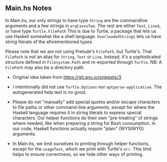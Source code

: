 ## Main.hs Notes

In Main.hs, our only strings to have type `String` are the commandline
arguments and a few strings in `argCasesTwo`. The rest are either `Text`,
`Line`s, or have type `Turtle.FilePath` This is due to Turtle, a package that
lets us use Haskell somewhat like a shell language. `OverloadedStrings` lets us
have string literals of the aforementioned types.

Please note that we are not using Prelude's `FilePath`, but Turtle's. That
`FilePath` is *not* an alias for `String`, `Text` or `Line`. Instead, it's a
sophisticated structure defined in `Filesystem.Path` and re-exported through
`Turtle`. NB: A `FilePath` may also be a directory path.

* Original idea taken from https://git.gnu.io/snippets/3
* I intentionally did not use `Turtle.Options` nor `optparse-applicative`.
    The autogenerated help text is no good.

* Please do not "manually" add special quotes and/or escape characters to file
paths or other command-line arguments, except for where the Haskell language
requires it in string literals to express special characters. Our helper
functions do their own "pre-treating" of strings where needed, like when
preparing a string for Bash consumption. In our code, Haskell functions actually
*require* "plain" (WYSIWYG) arguments.

* In Main.hs, we limit ourselves to printing through helper functions, except
for the `usageText`, which we print with Turtle's `err`. This limit helps to
ensure correctness, so we hide other ways of printing.
